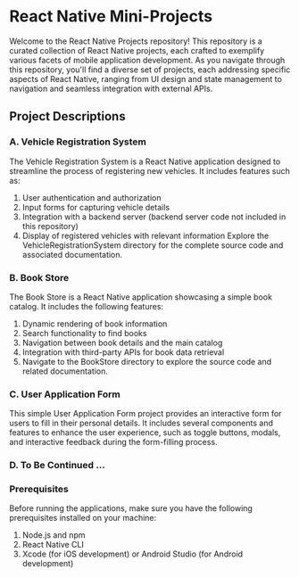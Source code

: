 # React Native Mini-Projects
Welcome to the React Native Projects repository! This repository is a curated collection of React Native projects, each crafted to exemplify various facets of mobile application development. As you navigate through this repository, you'll find a diverse set of projects, each addressing specific aspects of React Native, ranging from UI design and state management to navigation and seamless integration with external APIs.

## Project Descriptions
### A. Vehicle Registration System
The Vehicle Registration System is a React Native application designed to streamline the process of registering new vehicles. It includes features such as:

1. User authentication and authorization
2. Input forms for capturing vehicle details
3. Integration with a backend server (backend server code not included in this repository)
4. Display of registered vehicles with relevant information
Explore the VehicleRegistrationSystem directory for the complete source code and associated documentation.

### B. Book Store
The Book Store is a React Native application showcasing a simple book catalog. It includes the following features:

1. Dynamic rendering of book information
2. Search functionality to find books
3. Navigation between book details and the main catalog
4. Integration with third-party APIs for book data retrieval
5. Navigate to the BookStore directory to explore the source code and related documentation.

### C. User Application Form
This simple User Application Form project provides an interactive form for users to fill in their personal details. It includes several components and features to enhance the user experience, such as toggle buttons, modals, and interactive feedback during the form-filling process.
 
### D. To Be Continued ...

### Prerequisites
Before running the applications, make sure you have the following prerequisites installed on your machine:

1. Node.js and npm
2. React Native CLI
3. Xcode (for iOS development) or Android Studio (for Android development)

